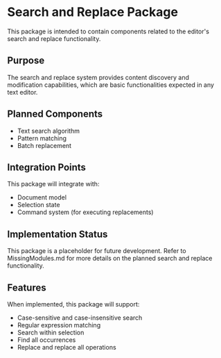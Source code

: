 # Search and Replace Package

This package is intended to contain components related to the editor's search and replace functionality.

## Purpose
The search and replace system provides content discovery and modification capabilities, which are basic functionalities expected in any text editor.

## Planned Components
- Text search algorithm
- Pattern matching
- Batch replacement

## Integration Points
This package will integrate with:
- Document model
- Selection state
- Command system (for executing replacements)

## Implementation Status
This package is a placeholder for future development. Refer to MissingModules.md for more details on the planned search and replace functionality.

## Features
When implemented, this package will support:
- Case-sensitive and case-insensitive search
- Regular expression matching
- Search within selection
- Find all occurrences
- Replace and replace all operations